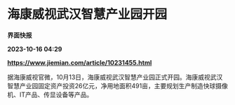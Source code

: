 # 海康威视武汉智慧产业园开园
**界面快报**

**2023-10-16 04:29**

**https://www.jiemian.com/article/10231455.html**

据海康威视官微，10月13日，海康威视武汉智慧产业园正式开园。海康威视武汉智慧产业园固定资产投资26亿元，净用地面积491亩，主要规划生产制造快球摄像机、IT产品、传显设备等产品。